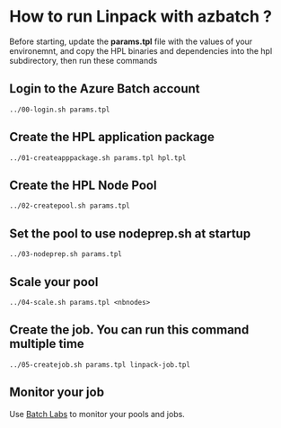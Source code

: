 # How to run Linpack with azbatch ?

Before starting, update the __params.tpl__ file with the values of your environemnt, and copy the HPL binaries and dependencies into the hpl subdirectory, then run these commands

## Login to the Azure Batch account

    ../00-login.sh params.tpl


## Create the HPL application package

    ../01-createapppackage.sh params.tpl hpl.tpl


## Create the HPL Node Pool

    ../02-createpool.sh params.tpl


## Set the pool to use nodeprep.sh at startup

    ../03-nodeprep.sh params.tpl

## Scale your pool

    ../04-scale.sh params.tpl <nbnodes>


## Create the job. You can run this command multiple time

    ../05-createjob.sh params.tpl linpack-job.tpl


## Monitor your job

Use [Batch Labs](https://azure.github.io/BatchLabs/) to monitor your pools and jobs. 

